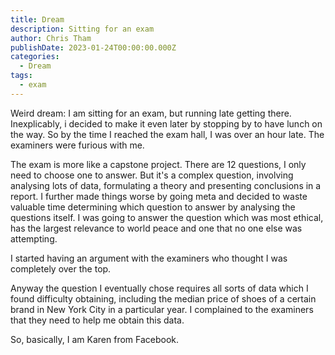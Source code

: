 ```yaml
---
title: Dream
description: Sitting for an exam
author: Chris Tham
publishDate: 2023-01-24T00:00:00.000Z
categories:
  - Dream
tags:
  - exam
---
```


Weird dream: I am sitting for an exam, but running late getting there. Inexplicably, i decided to make it even later by stopping by to have lunch on the way. So by the time I reached the exam hall, I was over an hour late. The examiners were furious with me.

The exam is more like a capstone project. There are 12 questions, I only need to choose one to answer. But it's a complex question, involving analysing lots of data, formulating a theory and presenting conclusions in a report. I further made things worse by going meta and decided to waste valuable time determining which question to answer by analysing the questions itself. I was going to answer the question which was most ethical, has the largest relevance to world peace and one that no one else was attempting.

I started having an argument with the examiners who thought I was completely over the top.

Anyway the question I eventually chose requires all sorts of data which I found difficulty obtaining, including the median price of shoes of a certain brand in New York City in a particular year. I complained to the examiners that they need to help me obtain this data.

So, basically, I am Karen from Facebook.